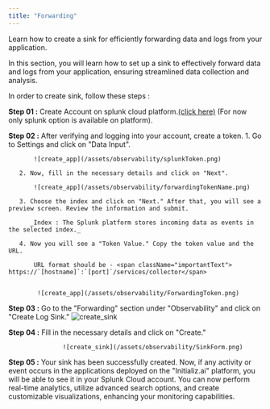 ```yaml
--- 
title: "Forwarding"
---
```


<span className="mediumFont">
Learn how to create a sink for efficiently forwarding data and logs from your application.
</span>

<!-- <span className="smallFont"> -->
In this section, you will learn how to set up a sink to effectively forward data and logs from your application, ensuring streamlined data collection and analysis.

In order to create sink, follow these steps :

**Step 01 :** Create Account on splunk cloud platform.[(click here)](https://www.splunk.com/en_us/download.html) (For now only splunk option is available on platform).

**Step 02 :** After verifying and logging into your account, create a token.
       1. Go to Settings and click on "Data Input".
      
           ![create_app](/assets/observability/splunkToken.png)
    
       2. Now, fill in the necessary details and click on "Next".

           ![create_app](/assets/observability/forwardingTokenName.png)

       3. Choose the index and click on "Next." After that, you will see a preview screen. Review the information and submit.

          _Index : The Splunk platform stores incoming data as events in the selected index._

       4. Now you will see a "Token Value." Copy the token value and the URL.

           URL format should be - <span className="importantText"> https://`[hostname]`:`[port]`/services/collector</span>
       

            ![create_app](/assets/observability/ForwardingToken.png)

**Step 03 :** Go to the "Forwarding" section under "Observability" and click on "Create Log Sink."
                   ![create_sink](/assets/observability/createSink.png)

**Step 04 :** Fill in the necessary details and click on "Create."

                   ![create_sink](/assets/observability/SinkForm.png)

**Step 05 :** Your sink has been successfully created. Now, if any activity or event occurs in the applications deployed on the "Initializ.ai" platform, you will be able to see it in your Splunk Cloud account. You can now perform real-time analytics, utilize advanced search options, and create customizable visualizations, enhancing your monitoring capabilities.


<!-- </span> -->